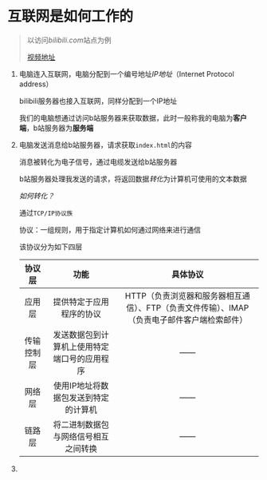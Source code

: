 # 互联网是如何工作的

>   以访问*bilibili.com*站点为例
>
>   [视频地址](https://www.bilibili.com/video/BV1Rz4y197Jd?spm_id_from=333.337.search-card.all.click)

1.   电脑连入互联网，电脑分配到一个编号地址*IP地址*（Internet Protocol address）

     bilibili服务器也接入互联网，同样分配到一个IP地址

     我们的电脑想通过访问b站服务器来获取数据，此时一般称我的电脑为**客户端**，b站服务器为**服务端**

2.   电脑发送消息给b站服务器，请求获取`index.html`的内容

     消息被转化为电子信号，通过电缆发送给b站服务器

     b站服务器处理我发送的请求，将返回数据*转化*为计算机可使用的文本数据

     *如何转化？*

     通过`TCP/IP协议族`

     协议：一组规则，用于指定计算机如何通过网络来进行通信

     该协议分为如下四层

     |   协议层   |                     功能                     |                           具体协议                           |
     | :--------: | :------------------------------------------: | :----------------------------------------------------------: |
     |   应用层   |           提供特定于应用程序的协议           | HTTP（负责浏览器和服务器相互通信）、FTP（负责文件传输）、IMAP（负责电子邮件客户端检索邮件） |
     | 传输控制层 | 发送数据包到计算机上使用特定端口号的应用程序 |                              ——                              |
     |   网络层   |     使用IP地址将数据包发送到特定的计算机     |                              ——                              |
     |   链路层   |     将二进制数据包与网络信号相互之间转换     |                              ——                              |

3.   

